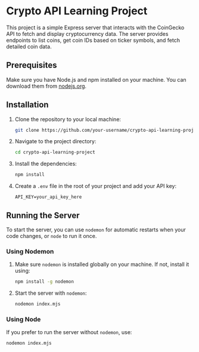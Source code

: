 # Crypto API Learning Project

This project is a simple Express server that interacts with the CoinGecko API to fetch and display cryptocurrency data. The server provides endpoints to list coins, get coin IDs based on ticker symbols, and fetch detailed coin data.

## Prerequisites

Make sure you have Node.js and npm installed on your machine. You can download them from [nodejs.org](https://nodejs.org/).

## Installation

1. Clone the repository to your local machine:

    ```sh
    git clone https://github.com/your-username/crypto-api-learning-project.git
    ```

2. Navigate to the project directory:

    ```sh
    cd crypto-api-learning-project
    ```

3. Install the dependencies:

    ```sh
    npm install
    ```

4. Create a `.env` file in the root of your project and add your API key:

    ```env
    API_KEY=your_api_key_here
    ```

## Running the Server

To start the server, you can use `nodemon` for automatic restarts when your code changes, or `node` to run it once.

### Using Nodemon

1. Make sure `nodemon` is installed globally on your machine. If not, install it using:

    ```sh
    npm install -g nodemon
    ```

2. Start the server with `nodemon`:

    ```sh
    nodemon index.mjs
    ```

### Using Node

If you prefer to run the server without `nodemon`, use:

```sh
nodemon index.mjs

